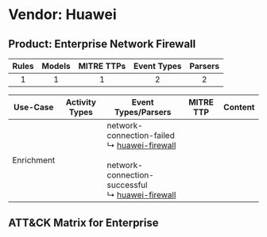 Vendor: Huawei
==============
Product: Enterprise Network Firewall
------------------------------------
| Rules | Models | MITRE TTPs | Event Types | Parsers |
|:-----:|:------:|:----------:|:-----------:|:-------:|
|   1   |   1    |     1      |      2      |    2    |

|  Use-Case  | Activity Types | Event Types/Parsers                                                                                                                                                                                      | MITRE TTP | Content                                                               |
|:----------:| -------------- | -------------------------------------------------------------------------------------------------------------------------------------------------------------------------------------------------------- | --------- | --------------------------------------------------------------------- |
| Enrichment | <ul></li></ul> |  network-connection-failed<br> ↳ [huawei-firewall](Parsers/parserContent_huawei-firewall.md)<br><br> network-connection-successful<br> ↳ [huawei-firewall](Parsers/parserContent_huawei-firewall.md)<br> |           | [](Rules_Models/r_m_huawei_enterprise_network_firewall_Enrichment.md) |

ATT&CK Matrix for Enterprise
----------------------------
